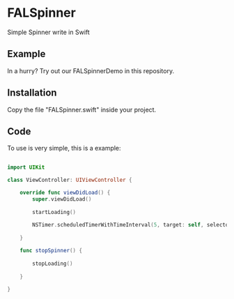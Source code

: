 # FALSpinner
Simple Spinner write in Swift

## Example

  In a hurry? Try out our FALSpinnerDemo in this repository.

## Installation

 Copy the file "FALSpinner.swift" inside your project.
 
## Code
 
 To use is very simple, this is a example:
 
```swift
    
import UIKit

class ViewController: UIViewController {

    override func viewDidLoad() {
        super.viewDidLoad()
        
        startLoading()
        
        NSTimer.scheduledTimerWithTimeInterval(5, target: self, selector: #selector(ViewController.stopSpinner), userInfo: nil, repeats: false)
        
    }

    func stopSpinner() {
        
        stopLoading()
        
    }
    
}

```
    
    


 
 
